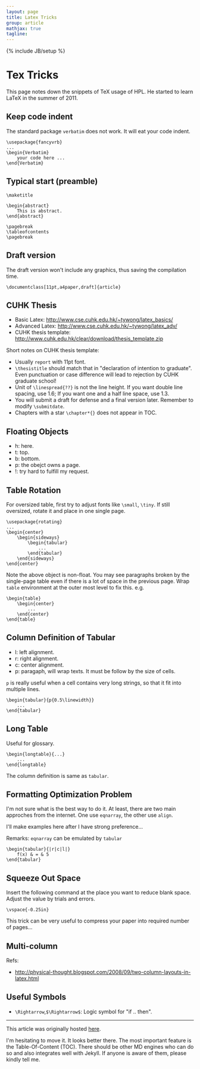 ```yaml
---
layout: page
title: Latex Tricks
group: article
mathjax: true
tagline: 
---
```


{% include JB/setup %}
# Tex Tricks

This page notes down the snippets of TeX usage of HPL. 
He started to learn LaTeX in the summer of 2011. 

## Keep code indent 

The standard package `verbatim` does not work. 
It will eat your code indent. 

```
\usepackage{fancyvrb}
...
\begin{Verbatim}
	your code here ...
\end{Verbatim}
```

## Typical start (preamble)

```
\maketitle

\begin{abstract}
	This is abstract. 
\end{abstract}

\pagebreak
\tableofcontents
\pagebreak	
```

## Draft version

The draft version won't include any graphics, 
thus saving the compilation time. 

```
\documentclass[11pt,a4paper,draft]{article}
```

## CUHK Thesis

   * Basic Latex: http://www.cse.cuhk.edu.hk/~tywong/latex_basics/
   * Advanced Latex: http://www.cse.cuhk.edu.hk/~tywong/latex_adv/
   * CUHK thesis template: http://www.cuhk.edu.hk/clear/download/thesis_template.zip

Short notes on CUHK thesis template:

   * Usually `report` with 11pt font. 
   * `\thesistitle` should match that in "declaration of intention to graduate". 
   Even punctuation or case difference will lead to rejection by CUHK graduate school!
   * Unit of `\linespread{??}` is not the line height. 
   If you want double line spacing, use 1.6; 
   If you want one and a half line space, use 1.3. 
   * You will submit a draft for defense and a final version later. 
   Remember to modify `\submitdate`. 
   * Chapters with a star `\chapter*{}` does not appear in TOC. 

## Floating Objects

   * h: here. 
   * t: top. 
   * b: bottom. 
   * p: the obejct owns a page. 
   * !: try hard to fulfill my request. 

## Table Rotation 

For oversized table, first try to adjust fonts like `\small`, `\tiny`. 
If still oversized, rotate it and place in one single page. 

```
\usepackage{rotating}
...
\begin{center}
	\begin{sideways}
		\begin{tabular}
			...
		\end{tabular}
	\end{sideways}
\end{center}
```

Note the above object is non-float. 
You may see paragraphs broken by the single-page table 
even if there is a lot of space in the previous page. 
Wrap `table` environment at the outer most level to fix this. 
e.g. 

```
\begin{table}
	\begin{center}
		...
	\end{center}
\end{table}
```

## Column Definition of Tabular

   * l: left alignment. 
   * r: right alignment. 
   * c: center alignment. 
   * p: paragaph, will wrap texts. 
   It must be follow by the size of cells. 

`p` is really useful when a cell contains very long strings, 
so that it fit into multiple lines. 

```
\begin{tabular}{p{0.5\linewidth}}
	...	
\end{tabular}
```


## Long Table

Useful for glossary. 

```
\begin{longtable}{...}
	...	
\end{longtable}
```

The column definition is same as `tabular`. 

## Formatting Optimization Problem

I'm not sure what is the best way to do it. 
At least, there are two main approches from the internet. 
One use `eqnarray`, the other use `align`. 

I'll make examples here after I have strong preference...

Remarks: `eqnarray` can be emulated by `tabular`

```
\begin{tabular}{|r|c|l|}
	f(x) & = & 5	
\end{tabular}
```

## Squeeze Out Space 

Insert the following command at the place you want to reduce blank space. 
Adjust the value by trials and errors. 

```
\vspace{-0.25in}
```

This trick can be very useful to compress your paper into required number of pages...

## Multi-column

Refs:

   * <http://physical-thought.blogspot.com/2008/09/two-column-layouts-in-latex.html>

## Useful Symbols

   * `\Rightarrow`,`$\Rightarrow$`: Logic symbol for "if .. then". 

----------------

This article was originally hosted 
[here](http://personal.ie.cuhk.edu.hk/~hpl011/homepage/resource/tex-trick.html).

I'm hesitating to move it.
It looks better there.
The most important feature is the Table-Of-Content (TOC).
There should be other MD engines who can do so and also integrates well with Jekyll.
If anyone is aware of them, please kindly tell me.
